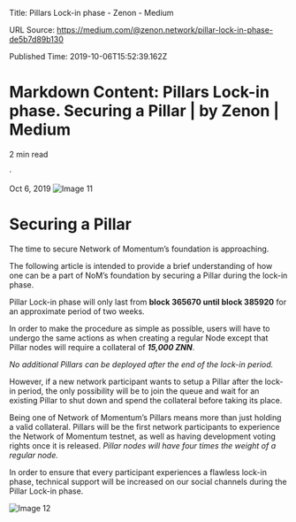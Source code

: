 Title: Pillars Lock-in phase - Zenon - Medium

URL Source: https://medium.com/@zenon.network/pillar-lock-in-phase-de5b7d89b130

Published Time: 2019-10-06T15:52:39.162Z

Markdown Content:
Pillars Lock-in phase. Securing a Pillar | by Zenon | Medium
===============
2 min read

·

Oct 6, 2019
![Image 11](https://miro.medium.com/v2/resize:fit:700/1*Gd0AXoCNQkHV766u-BD9pg.jpeg)

# Securing a Pillar

The time to secure Network of Momentum’s foundation is approaching.

The following article is intended to provide a brief understanding of how one can be a part of NoM’s foundation by securing a Pillar during the lock-in phase.

Pillar Lock-in phase will only last from **block 365670 until block 385920** for an approximate period of two weeks.

In order to make the procedure as simple as possible, users will have to undergo the same actions as when creating a regular Node except that Pillar nodes will require a collateral of **_15,000 ZNN_**.

_No additional Pillars can be deployed after the end of the lock-in period._

However, if a new network participant wants to setup a Pillar after the lock-in period, the only possibility will be to join the queue and wait for an existing Pillar to shut down and spend the collateral before taking its place.

Being one of Network of Momentum’s Pillars means more than just holding a valid collateral. Pillars will be the first network participants to experience the Network of Momentum testnet, as well as having development voting rights once it is released. _Pillar nodes will have four times the weight of a regular node._

In order to ensure that every participant experiences a flawless lock-in phase, technical support will be increased on our social channels during the Pillar Lock-in phase.

![Image 12](https://miro.medium.com/v2/da:true/resize:fit:0/5c50caa54067fd622d2f0fac18392213bf92f6e2fae89b691e62bceb40885e74)
